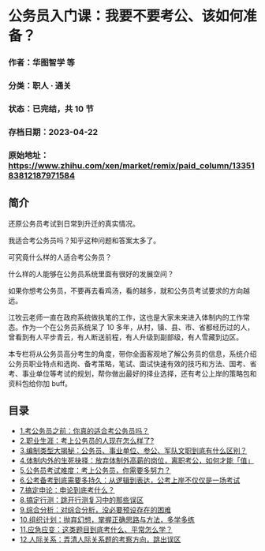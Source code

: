 # 公务员入门课：我要不要考公、该如何准备？

### 作者：华图智学 等

### 分类：职人 · 通关

### 状态：已完结，共 10 节

### 存档日期：2023-04-22

### 原始地址：https://www.zhihu.com/xen/market/remix/paid_column/1335183812187971584


## 简介
还原公务员考试到日常到升迁的真实情况。


我适合考公务员吗？知乎这种问题和答案太多了。


可究竟什么样的人适合考公务员？


什么样的人能够在公务员系统里面有很好的发展空间？


如果你想考公务员，不要再去看鸡汤，看的越多，就和公务员考试要求的方向越远。


江牧云老师一直在政府系统做执笔的工作，这也是大家未来进入体制内的工作常态。作为一个在公务员系统呆了 10 多年，从村，镇、县、市、省都经历过的人，曾看到有人平步青云，有人断送前程，有人升级到副部级，有人雪藏到边区。


本专栏将从公务员高分考生的角度，带你全面客观地了解公务员的信息，系统介绍公务员职业特点和选岗、备考策略，笔试、面试快速有效的技巧和方法、国考、省考、事业单位等考试的规划，帮你做出最好的择业选择，还有考公上岸的策略包和资料包给你加 buff。




## 目录
- [1.考公务员之前：你真的适合考公务员吗？](1.考公务员之前：你真的适合考公务员吗？.md)<!-- 2021-04-30 06:11 -->
- [2.职业生涯：考上公务员的人现在怎么样了?](2.职业生涯：考上公务员的人现在怎么样了?.md)<!-- 2021-04-30 06:11 -->
- [3.编制类型大揭秘：公务员、事业单位、参公、军队文职到底有什么区别？](3.编制类型大揭秘：公务员、事业单位、参公、军队文职到底有什么区别？.md)<!-- 2021-04-30 06:11 -->
- [4.体制内外的生死抉择：放弃体制外高薪的岗位，离职考公，如何才能「值」](4.体制内外的生死抉择：放弃体制外高薪的岗位，离职考公，如何才能「值」.md)<!-- 2021-04-30 06:11 -->
- [5.公务员考试难度：考上公务员，你需要多努力？](5.公务员考试难度：考上公务员，你需要多努力？.md)<!-- 2021-04-30 06:11 -->
- [6.公考备考到底需要多持久：从逻辑到表达，公考上岸不仅仅是一场考试](6.公考备考到底需要多持久：从逻辑到表达，公考上岸不仅仅是一场考试.md)<!-- 2022-07-11 10:37 -->
- [7.搞定申论：申论到底考什么？](7.搞定申论：申论到底考什么？.md)<!-- 2022-04-10 02:51 -->
- [8.搞定行测：跳开行测复习中的那些误区](8.搞定行测：跳开行测复习中的那些误区.md)<!-- 2022-06-22 17:30 -->
- [9.综合分析：对综合分析，没必要预设存在的困难](9.综合分析：对综合分析，没必要预设存在的困难.md)<!-- 2022-07-11 10:20 -->
- [10.组织计划：抛弃幻想，掌握正确思路与方法，多学多练](10.组织计划：抛弃幻想，掌握正确思路与方法，多学多练.md)<!-- 2022-07-11 10:36 -->
- [11.应急应变：这类题目到底考什么、平常怎么学？](11.应急应变：这类题目到底考什么、平常怎么学？.md)<!-- 2022-07-11 10:43 -->
- [12.人际关系：弄清人际关系题的考察方向，跳出误区](12.人际关系：弄清人际关系题的考察方向，跳出误区.md)<!-- 2022-07-11 10:47 -->